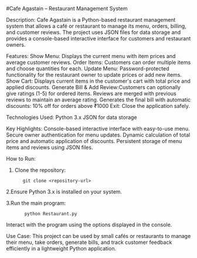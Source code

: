 #Cafe Agastain – Restaurant Management System

Description:
Cafe Agastain is a Python-based restaurant management system that allows a café or restaurant to manage its menu, orders, billing, and customer reviews. The project uses JSON files for data storage and provides a console-based interactive interface for customers and restaurant owners.


Features:
Show Menu: Displays the current menu with item prices and average customer reviews.
Order Items: Customers can order multiple items and choose quantities for each.
Update Menu: Password-protected functionality for the restaurant owner to update prices or add new items.
Show Cart: Displays current items in the customer's cart with total price and applied discounts.
Generate Bill & Add Review:Customers can optionally give ratings (1-5) for ordered items.
                           Reviews are merged with previous reviews to maintain an average rating.
                           Generates the final bill with automatic discounts:
                           10% off for orders above ₹1000
                           Exit: Close the application safely.
                           

Technologies Used:
Python 3.x
JSON for data storage

Key Highlights:
Console-based interactive interface with easy-to-use menu.
Secure owner authentication for menu updates.
Dynamic calculation of total price and automatic application of discounts.
Persistent storage of menu items and reviews using JSON files.

How to Run: 
1. Clone the repository:

          git clone <repository-url>

2.Ensure Python 3.x is installed on your system.

3.Run the main program:

           python Restaurant.py

Interact with the program using the options displayed in the console.

Use Case:
This project can be used by small cafés or restaurants to manage their menu, take orders, generate bills, and track customer feedback efficiently in a lightweight Python application.
